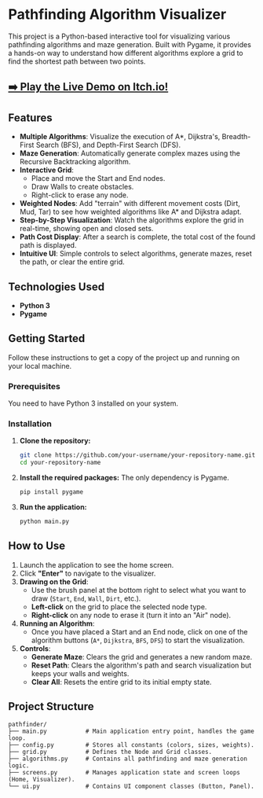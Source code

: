 # Pathfinding Algorithm Visualizer

This project is a Python-based interactive tool for visualizing various pathfinding algorithms and maze generation. Built with Pygame, it provides a hands-on way to understand how different algorithms explore a grid to find the shortest path between two points.

 
## **[➡️ Play the Live Demo on Itch.io!](https://ehteshaam.itch.io/pathfinding-algorithms)**

## Features

*   **Multiple Algorithms**: Visualize the execution of A*, Dijkstra's, Breadth-First Search (BFS), and Depth-First Search (DFS).
*   **Maze Generation**: Automatically generate complex mazes using the Recursive Backtracking algorithm.
*   **Interactive Grid**:
    *   Place and move the Start and End nodes.
    *   Draw Walls to create obstacles.
    *   Right-click to erase any node.
*   **Weighted Nodes**: Add "terrain" with different movement costs (Dirt, Mud, Tar) to see how weighted algorithms like A* and Dijkstra adapt.
*   **Step-by-Step Visualization**: Watch the algorithms explore the grid in real-time, showing open and closed sets.
*   **Path Cost Display**: After a search is complete, the total cost of the found path is displayed.
*   **Intuitive UI**: Simple controls to select algorithms, generate mazes, reset the path, or clear the entire grid.

## Technologies Used

*   **Python 3**
*   **Pygame**

## Getting Started

Follow these instructions to get a copy of the project up and running on your local machine.

### Prerequisites

You need to have Python 3 installed on your system.

### Installation

1.  **Clone the repository:**
    ```sh
    git clone https://github.com/your-username/your-repository-name.git
    cd your-repository-name
    ```

2.  **Install the required packages:**
    The only dependency is Pygame.
    ```sh
    pip install pygame
    ```

3.  **Run the application:**
    ```sh
    python main.py
    ```

## How to Use

1.  Launch the application to see the home screen.
2.  Click **"Enter"** to navigate to the visualizer.
3.  **Drawing on the Grid**:
    *   Use the brush panel at the bottom right to select what you want to draw (`Start`, `End`, `Wall`, `Dirt`, etc.).
    *   **Left-click** on the grid to place the selected node type.
    *   **Right-click** on any node to erase it (turn it into an "Air" node).
4.  **Running an Algorithm**:
    *   Once you have placed a Start and an End node, click on one of the algorithm buttons (`A*`, `Dijkstra`, `BFS`, `DFS`) to start the visualization.
5.  **Controls**:
    *   **Generate Maze**: Clears the grid and generates a new random maze.
    *   **Reset Path**: Clears the algorithm's path and search visualization but keeps your walls and weights.
    *   **Clear All**: Resets the entire grid to its initial empty state.

## Project Structure

```
pathfinder/
├── main.py           # Main application entry point, handles the game loop.
├── config.py         # Stores all constants (colors, sizes, weights).
├── grid.py           # Defines the Node and Grid classes.
├── algorithms.py     # Contains all pathfinding and maze generation logic.
├── screens.py        # Manages application state and screen loops (Home, Visualizer).
└── ui.py             # Contains UI component classes (Button, Panel).
```
